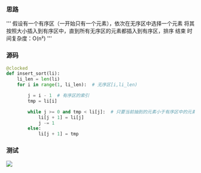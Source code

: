
<BlogInfo id="1378" title="插入排序" author="白日梦想猿" pv=0 read_times=0 pre_cost_time="18" category="排序算法" tag_list="['插入排序', '              排序算法']" create_time="2022.04.28 19:14:34.137697" update_time="2022.07.11 10:39:19" />

###  思路
'''
假设有一个有序区（一开始只有一个元素），依次在无序区中选择一个元素
将其按照大小插入到有序区中，直到所有无序区的元素都插入到有序区，排序
结束
时间复杂度：O(n²)
'''

### 源码
```python
@clocked
def insert_sort(li):
    li_len = len(li)
    for i in range(1, li_len):  # 无序区[i,li_len)

        j = i - 1  # 有序区的索引
        tmp = li[i]

        while j >= 0 and tmp < li[j]:  # 只要当前抽到的元素小于有序区中的元素，有效区中的元素就后移一位
            li[j + 1] = li[j]
            j -= 1
        else:
            li[j + 1] = tmp
```

### 测试

![](https://img-blog.csdnimg.cn/fc376d9df40b47a3acdea652856ef4a1.png)


